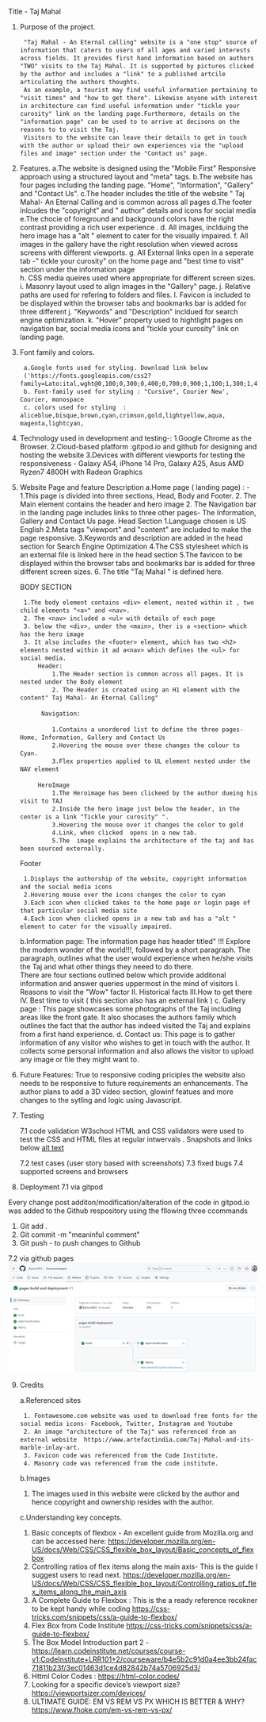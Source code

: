 Title - Taj Mahal 

1. Purpose of the project. 

        "Taj Mahal - An Eternal calling" website is a "one stop" source of information that caters to users of all ages and varied interests across fields. It provides first hand information based on authors "TWO" visits to the Taj Mahal. It is supported by pictures clicked by the author and includes a "link" to a published artcile articulating the authors thoughts.
        As an example, a tourist may find useful information pertaining to "visit times" and "how to get there". Likewise anyone with interest in architecture can find useful information under "tickle your curosity" link on the landing page.Furthermore, details on the "information page" can be used to to arrive at decisons on the reasons to to visit the Taj. 
        Visitors to the website can leave their details to get in touch with the author or upload their own experiences via the "upload files and image" section under the "Contact us" page. 
 
2. Features.
        a.The website is designed using the "Mobile First" Responsive approach using a structured layout and "meta" tags.
        b.The website has four pages including the landing page.  "Home", "Information", "Gallery" and "Contact Us".
        c.The header includes the title of the website " Taj Mahal- An Eternal Calling and is common across all pages 
        d.The footer inlcudes the "copyright" and " author" details and icons for social media
        e.The chocie of foreground and background colors have the right contrast providing a rich user experience .
        d. All images, inclduing the hero image has a "alt " element to cater for the visually impaired.
        f. All images in the gallery have the right resolution when viewed across screens with different viewports.
        g. All External links open in a seperate tab -" tickle your curosity" on the home page and "best time to visit" section under the 
           information page  
        h. CSS media queires used where appropriate for different screen sizes.
        i. Masonry layout used to align images in the "Gallery" page.
        j. Relative paths are used for refering to folders and files.
        l. Favicon is  included to be displayed within the browser tabs and bookmarks bar is added for three different 
        j. "Keywords" and "Description" incldued for search engine optimization. 
        k. "Hover" property used to hightlight pages on navigation bar, social media icons and "tickle your curosity" link on landing page.

3. Font family and colors.

        a.Google fonts used for styling. Download link below
        ('https://fonts.googleapis.com/css2?family=Lato:ital,wght@0,100;0,300;0,400;0,700;0,900;1,100;1,300;1,400;1,700;1,900&family=Oswald:wght@200..700&display=swap');
        b. Font-family used for styling : "Cursive", Courier New', Courier, monospace
        c. colors used for styling  :        aliceblue,bisque,brown,cyan,crimson,gold,lightyellow,aqua, magenta,lightcyan,
        
4. Technology used in development and testing-: 
        1.Google Chrome as the Browser.
        2.Cloud-based platform :gitpod.io and github for designing and hosting the website
        3.Devices with different viewports for testing the responsiveness - Galaxy A54, iPhone 14 Pro, Galaxy A25, Asus AMD Ryzen7 4800H with 
           Radeon Graphics    
    
5. Website Page and feature Description 
    a.Home page ( landing page) : - 
        1.This page is divided into three sections, Head, Body and Footer. 
        2. The Main element contains the header and hero image 
        2. The Navigation bar in the landing page includes links to three other pages- The Information, Gallery and Contact Us page.
    Head Section 
        1.Language chosen is US English 
        2.Meta tags "viewport" and "content" are included to make the page responsive. 
        3.Keywords and description are added in the head section for Search Engine Optimization 
        4.The CSS stylesheet which is an external file is linked here in the head section 
        5.The favicon to be displayed within the browser tabs and bookmarks bar is added for three different screen sizes.
        6. The title "Taj Mahal " is defined here.

    BODY SECTION  
        
        1.The body element contains <div> element, nested within it , two child elements "<a>" and <nav>.
        2. The <nav> included a <ul> with details of each page
        3. below the <div>, under the <main>, ther is a <section> which has the hero image 
        3. It also includes the <footer> element, which has two <h2> elements nested within it ad a<nav> which defines the <ul> for social media.
            Header:
                1.The Header section is common across all pages. It is nested under the Body element 
                2. The Header is created using an H1 element with the content" Taj Mahal- An Eternal Calling"

             Navigation:

                1.Contains a unordered list to define the three pages-Home, Information, Gallery and Contact Us
                2.Hovering the mouse over these changes the colour to Cyan.
                3.Flex properties applied to UL element nested under the NAV element 
          
            HeroImage 
                1.The Heroimage has been clickeed by the author dueing his visit to TAJ 
                2.Inside the hero image just below the header, in the center is a link "Tickle your curosity" ".
                3.Hovering the mouse over it changes the color to gold 
                4.Link, when clicked  opens in a new tab. 
                5.The  image explains the architecture of the taj and has been sourced externally. 

    Footer 
    
        1.Displays the authorship of the website, copyright information and the social media icons
        2.Hovering mouse over the icons changes the color to cyan
        3.Each icon when clicked takes to the home page or login page of that particular social media site 
        4.Each icon when clicked opens in a new tab and has a "alt " element to cater for the visually impaired.
    b.Information page: 
        The information page has header titled" !!! Explore the modern wonder of the world!!!, followed by a short paragraph. The paragraph, outlines what the user would experience when he/she visits the Taj and what other things they neeed to do there.  
        There are four sections outlined below which provide additonal information and answer queries uppermost in the mind of  visitors 
        I. Reasons to visit the "Wow" factor 
        II. Historical facts 
        III.How to get there 
        IV. Best time to visit ( this section also has an external link ) 
    c. Gallery page : 
        This page showcases some photographs of the Taj including areas like the front gate. 
        It also shocases the authors family which outlines the fact that the author has indeed visited the Taj and explains from a first hand experience. 
    d. Contact us:
        This page is to gather information of any visitor who wishes to get in touch with the author. It collects some personal information and also allows the visitor to upload any image or file they might want to. 

6. Future Features: 
    True to responsive coding priciples the website also needs to be responsive to future requirements an enhancements.
    The author plans to add a 3D video section, glowinf featues and more changes to the sytling and logic using Javascript.
    
7. Testing 

   7.1 code validation
   W3school HTML and CSS validators were used to test the CSS and HTML files at regular intwervals . 
   Snapshots and links below 
   [alt text](image.png)

   7.2 test cases (user story based with screenshots)
   7.3 fixed bugs
   7.4 supported screens and browsers


8. Deployment 
  7.1 via gitpod

  Every change post additon/modification/alteration of the code in gitpod.io was added to the Github respository using the fllowing three ccommands 
  1) Git add .
  2) Git commit -m "meaninful comment" 
  3) Git push - to push changes to Github 

   7.2 via github pages
   ![alt text](image.png)

9. Credits

    a.Referenced sites 

        1. Fontawesome.com website was used to download free fonts for the social media icons- Facebook, Twitter, Instagram and Youtube 
        2. An image "architecture of the Taj" was referenced from an external website  https://www.artefactindia.com/Taj-Mahal-and-its-marble-inlay-art.
        3. Favicon code was referenced from the Code Institute.
        4. Masonry code was referenced from the code institute.  

    b.Images

    1. The images used in this website were clicked by the author and hence copyright and ownership resides with the author.


    c.Understanding key concepts.

    1. Basic concepts of flexbox - An excellent guide from Mozilla.org  and can be accessed here: 
    https://developer.mozilla.org/en-US/docs/Web/CSS/CSS_flexible_box_layout/Basic_concepts_of_flexbox
    2. Controlling ratios of flex items along the main axis- This is the guide I suggest users to read next. 
    https://developer.mozilla.org/en-US/docs/Web/CSS/CSS_flexible_box_layout/Controlling_ratios_of_flex_items_along_the_main_axis
    3. A Complete Guide to Flexbox : This is the a ready reference recokner to be kept handy while coding 
    https://css-tricks.com/snippets/css/a-guide-to-flexbox/
    4. Flex Box from Code Institute https://css-tricks.com/snippets/css/a-guide-to-flexbox/
    5. The Box Model Introduction part 2 - https://learn.codeinstitute.net/courses/course-v1:CodeInstitute+LRR101+2/courseware/b4e5b2c91d0a4ee3bb24fac71811b23f/3ec01463d1ce4d82842b74a5706925d3/
    6. Httml Color Codes : https://html-color.codes/
    7. Looking for a specific device’s viewport size? https://viewportsizer.com/devices/
    8. ULTIMATE GUIDE: EM VS REM VS PX WHICH IS BETTER & WHY? https://www.fhoke.com/em-vs-rem-vs-px/

        






